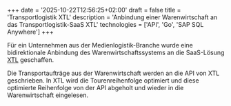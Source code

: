 +++
date = '2025-10-22T12:56:25+02:00'
draft = false
title = 'Transportlogistik XTL'
description = 'Anbindung einer Warenwirtschaft an das Transportlogistik-SaaS XTL'
technologies = ['API', 'Go', 'SAP SQL Anywhere']
+++

Für ein Unternehmen aus der Medienlogistik-Branche wurde eine bidirektionale Anbindung des Warenwirtschaftssystems an die SaaS-Lösung [XTL](https://www.xtl-gmbh.de/) geschaffen.

Die Transportaufträge aus der Warenwirtschaft werden an die API von XTL geschrieben. In XTL wird die Tourenreihenfolge optimiert und diese optimierte Reihenfolge von der API abgeholt und wieder in die Warenwirtschaft eingelesen.
